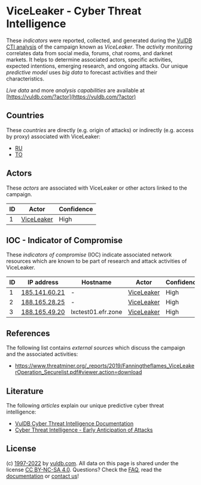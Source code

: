 # ViceLeaker - Cyber Threat Intelligence

These _indicators_ were reported, collected, and generated during the [VulDB CTI analysis](https://vuldb.com/?kb.cti) of the campaign known as _ViceLeaker_. The _activity monitoring_ correlates data from social media, forums, chat rooms, and darknet markets. It helps to determine associated actors, specific activities, expected intentions, emerging research, and ongoing attacks. Our unique _predictive model_ uses _big data_ to forecast activities and their characteristics.

_Live data_ and more _analysis capabilities_ are available at [https://vuldb.com/?actor](https://vuldb.com/?actor)

## Countries

These _countries_ are directly (e.g. origin of attacks) or indirectly (e.g. access by proxy) associated with ViceLeaker:

* [RU](https://vuldb.com/?country.ru)
* [TO](https://vuldb.com/?country.to)

## Actors

These _actors_ are associated with ViceLeaker or other actors linked to the campaign.

ID | Actor | Confidence
-- | ----- | ----------
1 | [ViceLeaker](https://vuldb.com/?actor.viceleaker) | High

## IOC - Indicator of Compromise

These _indicators of compromise_ (IOC) indicate associated network resources which are known to be part of research and attack activities of ViceLeaker.

ID | IP address | Hostname | Actor | Confidence
-- | ---------- | -------- | ----- | ----------
1 | [185.141.60.21](https://vuldb.com/?ip.185.141.60.21) | - | [ViceLeaker](https://vuldb.com/?actor.viceleaker) | High
2 | [188.165.28.25](https://vuldb.com/?ip.188.165.28.25) | - | [ViceLeaker](https://vuldb.com/?actor.viceleaker) | High
3 | [188.165.49.20](https://vuldb.com/?ip.188.165.49.20) | lxctest01.efr.zone | [ViceLeaker](https://vuldb.com/?actor.viceleaker) | High

## References

The following list contains _external sources_ which discuss the campaign and the associated activities:

* https://www.threatminer.org/_reports/2019/Fanningtheflames_ViceLeakerOperation_Securelist.pdf#viewer.action=download

## Literature

The following _articles_ explain our unique predictive cyber threat intelligence:

* [VulDB Cyber Threat Intelligence Documentation](https://vuldb.com/?kb.cti)
* [Cyber Threat Intelligence - Early Anticipation of Attacks](https://www.scip.ch/en/?labs.20201022)

## License

(c) [1997-2022](https://vuldb.com/?kb.changelog) by [vuldb.com](https://vuldb.com/?kb.about). All data on this page is shared under the license [CC BY-NC-SA 4.0](https://creativecommons.org/licenses/by-nc-sa/4.0/). Questions? Check the [FAQ](https://vuldb.com/?kb.faq), read the [documentation](https://vuldb.com/?kb) or [contact us](https://vuldb.com/?contact)!
